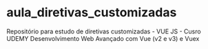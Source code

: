 # aula_diretivas_customizadas
Repositório para estudo de diretivas customizadas - VUE JS - Cusro UDEMY Desenvolvimento Web Avançado com Vue (v2 e v3) e Vuex
